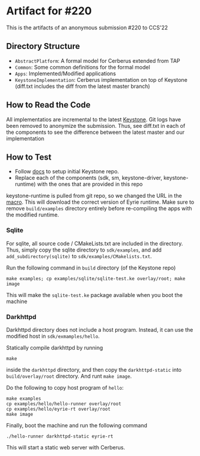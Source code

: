 # Artifact for #220

This is the artifacts of an anonymous submission #220 to CCS'22

## Directory Structure

* `AbstractPlatform`: A formal model for Cerberus extended from TAP
* `Common`: Some common definitions for the formal model
* `Apps`: Implemented/Modified applications
* `KeystoneImplementation`: Cerberus implementation on top of Keystone (diff.txt includes the diff from the latest master branch)

## How to Read the Code

All implementatios are incremental to the latest [Keystone](https://github.com/keystone-enclave/keystone).
Git logs have been removed to anonymize the submission.
Thus, see diff.txt in each of the components to see the difference between the latest master and our implementation

## How to Test

* Follow [docs](https://docs.keystone-enclave.org) to setup initial Keystone repo.
* Replace each of the components (sdk, sm, keystone-driver, keystone-runtime) with the ones that are provided in this repo

keystone-runtime is pulled from git repo, so we changed the URL in the [macro](https://github.com/anonymous1721/TAPC/tree/main/KeystoneImplementation/sdk/macros.cmake). This will download the correct version of Eyrie runtime.
Make sure to remove `build/examples` directory entirely before re-compiling the apps with the modified runtime.

### Sqlite

For sqlite, all source code / CMakeLists.txt are included in the directory.
Thus, simply copy the sqlite directory to `sdk/examples`, and add `add_subdirectory(sqlite)` to `sdk/examples/CMakelists.txt`.

Run the following command in `build` directory (of the Keystone repo)

```
make examples; cp examples/sqlite/sqlite-test.ke overlay/root; make image
```

This will make the `sqlite-test.ke` package available when you boot the machine

### Darkhttpd

Darkhttpd directory does not include a host program. Instead, it can use the modified host in `sdk/exmamples/hello`.

Statically compile darkhttpd by running

```
make
```

inside the `darkhttpd` directory, and then copy the `darkhttpd-static` into `build/overlay/root` directory.
And runt `make image`.

Do the following to copy host program of `hello`:

```
make examples
cp examples/hello/hello-runner overlay/root
cp examples/hello/eyrie-rt overlay/root
make image
```

Finally, boot the machine and run the following command

```
./hello-runner darkhttpd-static eyrie-rt
```

This will start a static web server with Cerberus.
